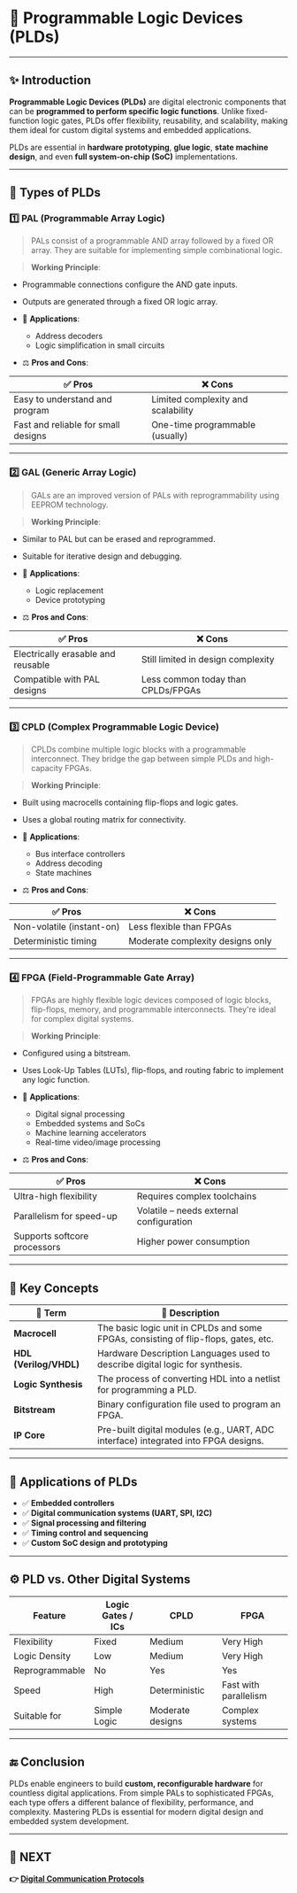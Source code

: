 # 🧩 **Programmable Logic Devices (PLDs)**

---

## ✨ Introduction

**Programmable Logic Devices (PLDs)** are digital electronic components that can be **programmed to perform specific logic functions**. Unlike fixed-function logic gates, PLDs offer flexibility, reusability, and scalability, making them ideal for custom digital systems and embedded applications.

PLDs are essential in **hardware prototyping**, **glue logic**, **state machine design**, and even **full system-on-chip (SoC)** implementations.

---

## 🔹 Types of PLDs

### 1️⃣ **PAL (Programmable Array Logic)**

> PALs consist of a programmable AND array followed by a fixed OR array. They are suitable for implementing simple combinational logic.

> **Working Principle**:  
  - Programmable connections configure the AND gate inputs.  
  - Outputs are generated through a fixed OR logic array.

- 📌 **Applications**:  
  - Address decoders  
  - Logic simplification in small circuits

- ⚖️ **Pros and Cons**:

| ✅ Pros                        | ❌ Cons                        |
|-------------------------------|-------------------------------|
| Easy to understand and program | Limited complexity and scalability |
| Fast and reliable for small designs | One-time programmable (usually) |

---

### 2️⃣ **GAL (Generic Array Logic)**

> GALs are an improved version of PALs with reprogrammability using EEPROM technology.

> **Working Principle**:  
  - Similar to PAL but can be erased and reprogrammed.  
  - Suitable for iterative design and debugging.

- 📌 **Applications**:  
  - Logic replacement  
  - Device prototyping

- ⚖️ **Pros and Cons**:

| ✅ Pros                         | ❌ Cons                         |
|--------------------------------|--------------------------------|
| Electrically erasable and reusable | Still limited in design complexity |
| Compatible with PAL designs    | Less common today than CPLDs/FPGAs |

---

### 3️⃣ **CPLD (Complex Programmable Logic Device)**

> CPLDs combine multiple logic blocks with a programmable interconnect. They bridge the gap between simple PLDs and high-capacity FPGAs.

> **Working Principle**:  
  - Built using macrocells containing flip-flops and logic gates.  
  - Uses a global routing matrix for connectivity.

- 📌 **Applications**:  
  - Bus interface controllers  
  - Address decoding  
  - State machines

- ⚖️ **Pros and Cons**:

| ✅ Pros                         | ❌ Cons                         |
|--------------------------------|--------------------------------|
| Non-volatile (instant-on)       | Less flexible than FPGAs       |
| Deterministic timing            | Moderate complexity designs only |

---

### 4️⃣ **FPGA (Field-Programmable Gate Array)**

> FPGAs are highly flexible logic devices composed of logic blocks, flip-flops, memory, and programmable interconnects. They're ideal for complex digital systems.

> **Working Principle**:  
  - Configured using a bitstream.  
  - Uses Look-Up Tables (LUTs), flip-flops, and routing fabric to implement any logic function.

- 📌 **Applications**:  
  - Digital signal processing  
  - Embedded systems and SoCs  
  - Machine learning accelerators  
  - Real-time video/image processing

- ⚖️ **Pros and Cons**:

| ✅ Pros                         | ❌ Cons                         |
|--------------------------------|--------------------------------|
| Ultra-high flexibility          | Requires complex toolchains     |
| Parallelism for speed-up        | Volatile – needs external configuration |
| Supports softcore processors    | Higher power consumption        |

---

## 🧠 Key Concepts

| 🔑 Term                     | 📖 Description                                                                 |
|-----------------------------|------------------------------------------------------------------------------|
| **Macrocell**               | The basic logic unit in CPLDs and some FPGAs, consisting of flip-flops, gates, etc. |
| **HDL (Verilog/VHDL)**      | Hardware Description Languages used to describe digital logic for synthesis. |
| **Logic Synthesis**         | The process of converting HDL into a netlist for programming a PLD.         |
| **Bitstream**               | Binary configuration file used to program an FPGA.                          |
| **IP Core**                 | Pre-built digital modules (e.g., UART, ADC interface) integrated into FPGA designs. |

---

## 📌 Applications of PLDs

- ✅ **Embedded controllers**  
- ✅ **Digital communication systems (UART, SPI, I2C)**  
- ✅ **Signal processing and filtering**  
- ✅ **Timing control and sequencing**  
- ✅ **Custom SoC design and prototyping**

---

## ⚙️ PLD vs. Other Digital Systems

| Feature                | Logic Gates / ICs     | CPLD                   | FPGA                    |
|------------------------|-----------------------|-------------------------|--------------------------|
| Flexibility            | Fixed                 | Medium                  | Very High                |
| Logic Density          | Low                   | Medium                  | Very High                |
| Reprogrammable         | No                    | Yes                     | Yes                      |
| Speed                  | High                  | Deterministic           | Fast with parallelism    |
| Suitable for           | Simple Logic          | Moderate designs        | Complex systems          |

---



## 🔚 Conclusion

PLDs enable engineers to build **custom, reconfigurable hardware** for countless digital applications. From simple PALs to sophisticated FPGAs, each type offers a different balance of flexibility, performance, and complexity. Mastering PLDs is essential for modern digital design and embedded system development.

---

## 🔹 NEXT  
**👉 [Digital Communication Protocols](../HDL_Examples)**  
